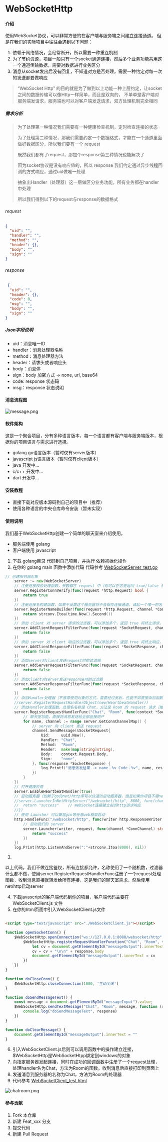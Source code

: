 # WebSocketHttp

#### 介绍

使用WebSocket协议，可以非常方便的在客户端与服务端之间建立连接通道。 但是在我们的实际项目中往往会遇到以下问题：

1. 依赖于网络情况，会经常断开，所以需要一种重连机制
2. 为了节约资源，项目一般只有一个socket通道连接，然后多个业务功能共用这一个通道传输数据，需要对数据进行业务区分
3. 消息从socket发出后没有回复，不知道对方是否处理，需要一种约定对每一次的发送都要做响应

> “WebSocket Http” 的目的就是为了做到以上功能一种上层约定，让socket之间的数据传输可以像Http一样简单，而且是双向的， 不单单是客户端对服务端发请求，服务端也可以对客户端发送请求，双方处理机制完全相同

##### 需求分析

> 为了处理第一种情况我们需要有一种健康检查机制，定时检查连接的状态
>
> 为了处理第二种情况，那我们需要约定一个数据格式，才能在一个通道里面做好数据区分，所以我们要有一个 request
>
> 既然我们都有了request，那加个response第三种情况也能解决了
>
> 因为socket协议是没有响应值的，所以 response 我们约定通过异步线程回调的方式响应，通过uid做唯一处理
>
> 抽象出Handler（处理器）这一层做区分业务功能，所有业务都在handler中处理
>
> 所以我们得到以下的request与response的数据格式

###### request

```json
{
  "uid": "",
  "handler": "",
  "method": "",
  "header": {},
  "body": "",
  "sign": ""
}
```

###### response

```json
 {
  "uid": "",
  "header": {},
  "code": 0,
  "msg": "",
  "body": "",
  "sign": ""
}
```

##### Json字段说明

- uid：消息唯一ID
- handler：消息处理器名称
- method：消息处理器方法
- header：请求头或者响应头
- body：消息体
- sign：body 加密方式 -> none, url, base64
- code: response 状态码
- msg：response 状态说明

#### 消息流程图

![message.png](.images/message.png "message")

#### 软件架构

这是一个聚合项目，分有多种语言版本，每一个语言都有客户端与服务端版本，根据你的项目语言与需求进行选择。

- golang go语言版本（暂时仅有server版本）
- javascript js语言版本（暂时仅有client版本）
- java 开发中...
- c/c++ 开发中...
- dart 开发中...

#### 安装教程

- 直接下载对应版本源码到自己的项目中（推荐）
- 使用各种语言的中央仓库命令安装（暂未实现）

#### 使用说明

我们基于WebSocketHttp创建一个简单的聊天室来介绍使用，

- 服务端使用 golang
- 客户端使用 javascript

1. 下载 golang目录 代码到自己项目，并执行 依赖初始化操作
2. 在你的 golang main 函数中添加代码 代码参考 [WebSocketServer_test.go](./golang/WebSocketServer_test.go "code")

```go
// 创建服务器对象
	server := new(WebSocketServer)
	// 注册连接校验处理函数，参数都在 request 中（你可以在这里返回 true/false 来决定是否允许客户端的连接请求）
	server.RegisterConnVerify(func(request *http.Request) bool {
		return true
	})
	// 注册连接名构建函数，如果不设置这个服务器将不会保存连接通道，请起一个唯一的名称，推荐使用用户ID
	server.RegisterNameBuilder(func(request *http.Request, channel *ConnChannel) string {
		return strconv.Itoa(time.Now().Second())
	})
	// 添加 client 对 server 请求的过滤器，可以添加多个，返回 true 将终止请求，也就是不会到handler处理器
	server.AddClientRequestFilterFunc(func(request *SocketRequest, channel *ConnChannel) bool {
		return false
	})
	// 添加 server 对 client 响应的过滤器，可以添加多个，返回 true 将终止响应，也就是不会响应数据
	server.AddClientResponseFilterFunc(func(request *SocketResponse, channel *ConnChannel) bool {
		return false
	})
	// 添加server对client发送request时的过滤器
	server.AddServerRequestFilterFunc(func(request *SocketRequest, channel *ConnChannel) bool {
		return false
	})
	// 添加client对server发送response时的过滤器
	server.AddServerResponseFilterFunc(func(request *SocketResponse, channel *ConnChannel) bool {
		return false
	})
	// 添加Handler处理器（不推荐使用对象的方式，需要经过反射，性能不如直接添加函数的方式）
	//server.RegisterRequestHandlerObject(new(HeartbeatHandler))
	// 添加Handler处理函数，处理名名称是 Chat，方法是 Room 的 request 请求（推荐）
	server.RegisterRequestHandlerFunc("Chat", "Room", func(context *SocketContext) {
		// 聊天室功能，直接将消息发送给全部连接用户
		for name, channel := range server.GetConnChannelMap() {
			// server 向 client 发送 request
			channel.SendMessage(&SocketRequest{
				Uid:     uuid.New(),
				Handler: "Chat",
				Method:  "Room",
				Header:  make(map[string]string),
				Body:    context.Request.Body,
				Sign:    "none",
			}, func(response *SocketResponse) {
				log.Printf("消息派发结果 -> name：%v Code：%v", name, response.Code)
			})
		}
	})
	// 打开健康检查
	server.EnableHeartbeatHandler(true)
	// 启动服务器（依赖于go的net/http库可以快速的启动服务器，但是如果你项目不用net/http库就不怎么方便）
	//server.LauncherInNetHttpServer("/websocket/http", 8080, func(channel *ConnChannel) string {
	//	return "success"	// WebSocket连接建立前的http请求响应
	//})
	// 使用 Launcher 可以兼容gin等任意web框架启动
	http.HandleFunc("/websocket/http", func(writer http.ResponseWriter, request *http.Request) {
		// 启动我们的 server
		server.Launcher(writer, request, func(channel *ConnChannel) string {
			return "success"
		})
	})
	log.Print(http.ListenAndServe(":"+strconv.Itoa(8080), nil))
```

3.

以上代码，我们不做连接鉴权，所有连接都允许，名称使用了一个随机数，过滤器什么都不做，使用server.RegisterRequestHandlerFunc注册了一个request处理函数，收到消息直接就转发给所有连接，这是我们的聊天室需求，然后使用net/http启动server

4. 下载javascript的客户端代码到你的项目，客户端代码主要在 WebSocketClient.js 文件
5. 在你的html页面中引入WebSocketClient.js文件

```html

<script type="text/javascript" src="./WebSocketClient.js"></script>
```

```js
function openSocketConn() {
    $WebSocketHttp.openConnection("ws://127.0.0.1:8080/websocket/http", function () {
        $WebSocketHttp.registerRequestHandlerFunction("Chat", "Room", function (response) {
            let cv = document.getElementById("messageOutput").innerText;
            cv = cv + "\n\n" + response.body
            document.getElementById("messageOutput").innerText = cv
        })
    })
}

function doCloseConn() {
    $WebSocketHttp.closeConnection(1000, '主动关闭')
}

function doSendMessageText() {
    const message = document.getElementById("messageInput").value;
    $WebSocketHttp.sendTextMessage("Chat", "Room", message, function (response, ws) {
        console.log("doSendMessageText", response)
    })
}

function doClearMessage() {
    document.getElementById("messageOutput").innerText = ""
}
```

6. 引入WebSocketClient.js后则可以调用函数中的操作建立连接，$WebSocketHttp是WebSocketHtpp绑定到windows的对象
7. 向指定服务器发起连接，同时在成功的回调函数中注册了一个request处理，处理handler名为Chat，方法为Room的函数，收到消息后直接打印到页面上
8. 发送消息到服务器的名称为Chat，方法为Room的处理器
9. 代码参考 [WebSocketClient_test.html](./javascript/WebSocketClient_test.html "code")

![chatroom.png](.images/chatroom.png "chatroom")

#### 参与贡献

1. Fork 本仓库
2. 新建 Feat_xxx 分支
3. 提交代码
4. 新建 Pull Request